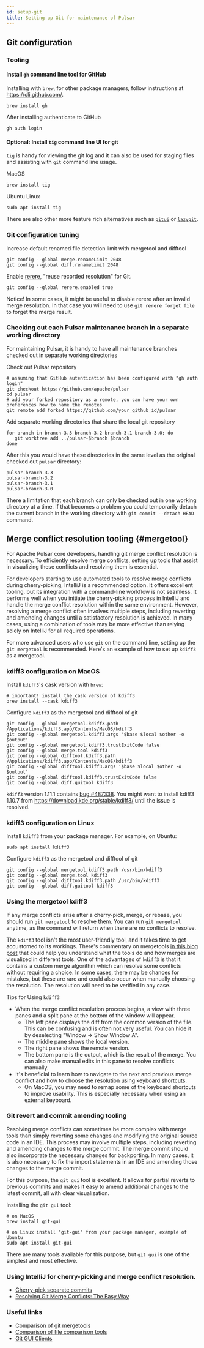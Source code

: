 ```yaml
---
id: setup-git
title: Setting up Git for maintenance of Pulsar
---
```


## Git configuration

### Tooling

#### Install `gh` command line tool for GitHub

Installing with `brew`, for other package managers, follow instructions at https://cli.github.com/. 

```shell
brew install gh
```

After installing authenticate to GitHub

```shell
gh auth login
```

#### Optional: Install `tig` command line UI for git

`tig` is handy for viewing the git log and it can also be used for staging files and assisting with `git` command line usage.

MacOS

```shell
brew install tig
```

Ubuntu Linux

```shell
sudo apt install tig
```

There are also other more feature rich alternatives such as [`gitui`](https://github.com/extrawurst/gitui) or [`lazygit`](https://github.com/jesseduffield/lazygit).

### Git configuration tuning

Increase default renamed file detection limit with mergetool and difftool

```shell
git config --global merge.renameLimit 2048
git config --global diff.renameLimit 2048
```

Enable [rerere](https://git-scm.com/book/en/v2/Git-Tools-Rerere), "reuse recorded resolution" for Git.

```shell
git config --global rerere.enabled true
```

Notice! In some cases, it might be useful to disable rerere after an invalid merge resolution. In that case you will need to use `git rerere forget file` to forget the merge result.

### Checking out each Pulsar maintenance branch in a separate working directory

For maintaining Pulsar, it is handy to have all maintenance branches checked out in separate working directories

Check out Pulsar repository

```shell
# assuming that GitHub autentication has been configured with "gh auth login"
git checkout https://github.com/apache/pulsar
cd pulsar
# add your forked repository as a remote, you can have your own preferences how to name the remotes
git remote add forked https://github.com/your_github_id/pulsar
```

Add separate working directories that share the local git repository

```shell
for branch in branch-3.3 branch-3.2 branch-3.1 branch-3.0; do 
   git worktree add ../pulsar-$branch $branch
done
```

After this you would have these directories in the same level as the original checked out `pulsar` directory:

```
pulsar-branch-3.3
pulsar-branch-3.2
pulsar-branch-3.1
pulsar-branch-3.0
```

There a limitation that each branch can only be checked out in one working directory at a time. If that becomes a problem you could temporarily detach the current branch in the working directory with `git commit --detach HEAD` command.

## Merge conflict resolution tooling {#mergetool}

For Apache Pulsar core developers, handling git merge conflict resolution is necessary.
To efficiently resolve merge conflicts, setting up tools that assist in visualizing these conflicts and resolving them is essential.

For developers starting to use automated tools to resolve merge conflicts during cherry-picking, IntelliJ is a recommended option. It offers excellent tooling, but its integration with a command-line workflow is not seamless. It performs well when you initiate the cherry-picking process in IntelliJ and handle the merge conflict resolution within the same environment. However, resolving a merge conflict often involves multiple steps, including reverting and amending changes until a satisfactory resolution is achieved. In many cases, using a combination of tools may be more effective than relying solely on IntelliJ for all required operations.

For more advanced users who use `git` on the command line, setting up the `git mergetool` is recommended.
Here's an example of how to set up `kdiff3` as a mergetool.

### kdiff3 configuration on MacOS

Install `kdiff3`'s cask version with `brew`:
```shell
# important! install the cask version of kdiff3
brew install --cask kdiff3
```

Configure `kdiff3` as the mergetool and difftool of git

```shell
git config --global mergetool.kdiff3.path /Applications/kdiff3.app/Contents/MacOS/kdiff3
git config --global mergetool.kdiff3.args '$base $local $other -o $output'
git config --global mergetool.kdiff3.trustExitCode false
git config --global merge.tool kdiff3
git config --global difftool.kdiff3.path /Applications/kdiff3.app/Contents/MacOS/kdiff3
git config --global difftool.kdiff3.args '$base $local $other -o $output'
git config --global difftool.kdiff3.trustExitCode false
git config --global diff.guitool kdiff3
```

`kdiff3` version 1.11.1 contains [bug #487338](https://bugs.kde.org/show_bug.cgi?id=487338). You might want to install kdiff3 1.10.7 from https://download.kde.org/stable/kdiff3/ until the issue is resolved.

### kdiff3 configuration on Linux

Install `kdiff3` from your package manager. For example, on Ubuntu:

```shell
sudo apt install kdiff3
```

Configure `kdiff3` as the mergetool and difftool of git

```shell
git config --global mergetool.kdiff3.path /usr/bin/kdiff3
git config --global merge.tool kdiff3
git config --global difftool.kdiff3.path /usr/bin/kdiff3
git config --global diff.guitool kdiff3
```

### Using the mergetool kdiff3

If any merge conflicts arise after a cherry-pick, merge, or rebase, you should run `git mergetool` to resolve them.
You can run `git mergetool` anytime, as the command will return when there are no conflicts to resolve.

The `kdiff3` tool isn't the most user-friendly tool, and it takes time to get accustomed to its workings.
There's commentary on mergetools [in this blog post](https://www.eseth.org/2020/mergetools.html) that could help
you understand what the tools do and how merges are visualized in different tools.
One of the advantages of `kdiff3` is that it contains a custom merge algorithm which can resolve some conflicts 
without requiring a choice. In some cases, there may be chances for mistakes, but these are rare and could also occur when
manually choosing the resolution. The resolution will need to be verified in any case.

Tips for Using `kdiff3`

- When the merge conflict resolution process begins, a view with three panes and a split pane at the bottom of the window will appear.
  - The left pane displays the diff from the common version of the file. This can be confusing and is often not very useful. You can hide it by deselecting "Window -> Show Window A".
  - The middle pane shows the local version.
  - The right pane shows the remote version.
  - The bottom pane is the output, which is the result of the merge. You can also make manual edits in this pane to resolve conflicts manually.
- It's beneficial to learn how to navigate to the next and previous merge conflict and how to choose the resolution using keyboard shortcuts.
  - On MacOS, you may need to remap some of the keyboard shortcuts to improve usability. This is especially necessary when using an external keyboard.

### Git revert and commit amending tooling

Resolving merge conflicts can sometimes be more complex with merge tools than simply reverting some changes and modifying the original source code in an IDE. This process may involve multiple steps, including reverting and amending changes to the merge commit. The merge commit should also incorporate the necessary changes for backporting.
In many cases, it is also necessary to fix the import statements in an IDE and amending those changes to the merge commit.

For this purpose, the `git gui` tool is excellent. It allows for partial reverts to previous commits and makes it easy to amend additional changes to the latest commit, all with clear visualization.

Installing the `git gui` tool:

```shell
# on MacOS
brew install git-gui
```

```shell
# on Linux install "git-gui" from your package manager, example of Ubuntu
sudo apt install git-gui
```

There are many tools available for this purpose, but `git gui` is one of the simplest and most effective.


### Using IntelliJ for cherry-picking and merge conflict resolution.

- [Cherry-pick separate commits](https://www.jetbrains.com/help/idea/apply-changes-from-one-branch-to-another.html#cherry-pick)
- [Resolving Git Merge Conflicts: The Easy Way](https://www.youtube.com/watch?v=mSfq1SoMocg)

### Useful links

- [Comparison of git mergetools](https://www.eseth.org/2020/mergetools.html)
- [Comparison of file comparison tools](https://en.wikipedia.org/wiki/Comparison_of_file_comparison_tools#General)
- [Git GUI Clients](https://git-scm.com/downloads/guis)